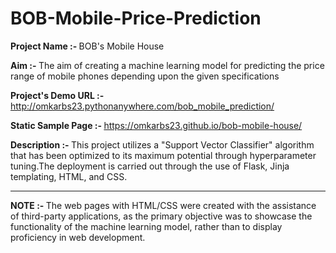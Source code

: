 # BOB-Mobile-Price-Prediction

<b> Project Name :- </b> BOB's Mobile House

<b> Aim :- </b> The aim of creating a machine learning model for predicting the price range of mobile phones depending upon the given specifications

<b> Project's Demo URL :- </b> http://omkarbs23.pythonanywhere.com/bob_mobile_prediction/

<b> Static Sample Page :- </b> https://omkarbs23.github.io/bob-mobile-house/

<b> Description :- </b> This project utilizes a "Support Vector Classifier" algorithm that has been optimized to its maximum potential through hyperparameter tuning.The deployment is carried out through the use of Flask, Jinja templating, HTML, and CSS.

<hr>
<b> NOTE :- </b> The web pages with HTML/CSS were created with the assistance of third-party applications, as the primary objective was to showcase the functionality of the machine learning model, rather than to display proficiency in web development.
